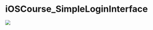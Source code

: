 # iOSCourse_SimpleLoginInterface
![](https://github.com/LittleHeap/iOSCourse_SimpleLoginInterface/blob/master/SimpleLoginInterfaceUITests/demo.gif)
